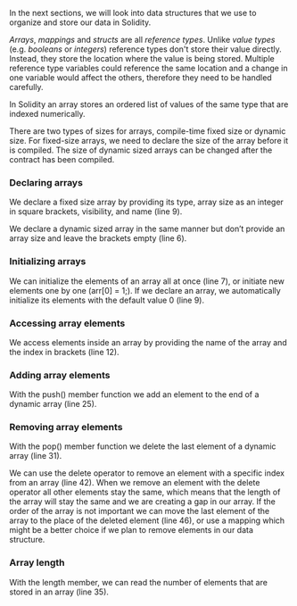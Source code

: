 In the next sections, we will look into data structures that we use to organize and store our data in Solidity.

*Arrays*, *mappings* and *structs* are all *reference types*. Unlike *value types* (e.g. *booleans* or *integers*) reference types don't store their value directly. Instead, they store the location where the value is being stored. Multiple reference type variables could reference the same location and a change in one variable would affect the others, therefore they need to be handled carefully.

In Solidity an array stores an ordered list of values of the same type that are indexed numerically.

There are two types of sizes for arrays, compile-time fixed size or dynamic size. For fixed-size arrays, we need to declare the size of the array before it is compiled. The size of dynamic sized arrays can be changed after the contract has been compiled.

### Declaring arrays
We declare a fixed size array by providing its type, array size as an integer in square brackets, visibility, and name (line 9).

We declare a dynamic sized array in the same manner but don’t provide an array size and leave the brackets empty (line 6).

### Initializing arrays
We can initialize the elements of an array all at once (line 7), or initiate new elements one by one (arr[0] = 1;). If we declare an array, we automatically initialize its elements with the default value 0 (line 9).

### Accessing array elements
We access elements inside an array by providing the name of the array and the index in brackets (line 12).

### Adding array elements
With the push() member function we add an element to the end of a dynamic array (line 25). 

### Removing array elements
With the pop() member function we delete the last element of a dynamic array (line 31). 

We can use the delete operator to remove an element with a specific index from an array (line 42). 
When we remove an element with the delete operator all other elements stay the same, which means that the length of the array will stay the same and we are creating a gap in our array. 
If the order of the array is not important we can move the last element of the array to the place of the deleted element (line 46), or use a mapping which might be a better choice if we plan to remove elements in our data structure.

### Array length
With the length member, we can read the number of elements that are stored in an array (line 35).